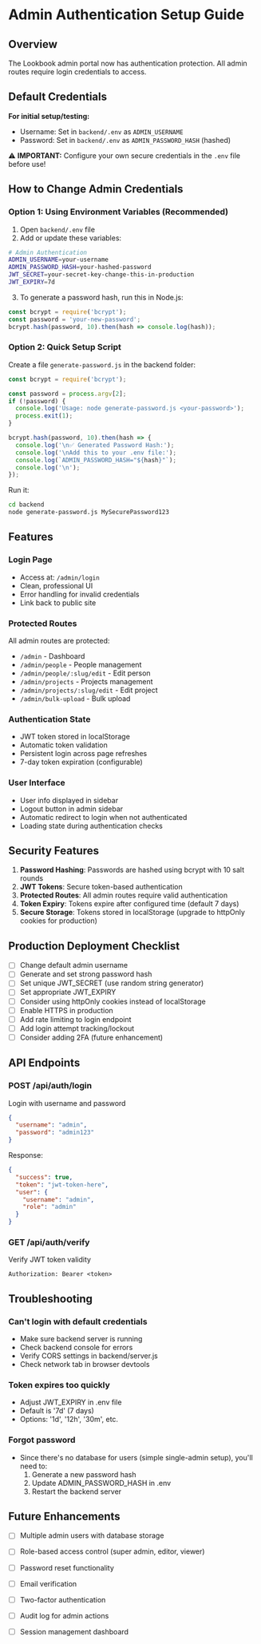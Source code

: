 # Admin Authentication Setup Guide

## Overview
The Lookbook admin portal now has authentication protection. All admin routes require login credentials to access.

## Default Credentials

**For initial setup/testing:**
- Username: Set in `backend/.env` as `ADMIN_USERNAME`
- Password: Set in `backend/.env` as `ADMIN_PASSWORD_HASH` (hashed)

⚠️ **IMPORTANT:** Configure your own secure credentials in the `.env` file before use!

## How to Change Admin Credentials

### Option 1: Using Environment Variables (Recommended)

1. Open `backend/.env` file
2. Add or update these variables:

```bash
# Admin Authentication
ADMIN_USERNAME=your-username
ADMIN_PASSWORD_HASH=your-hashed-password
JWT_SECRET=your-secret-key-change-this-in-production
JWT_EXPIRY=7d
```

3. To generate a password hash, run this in Node.js:

```javascript
const bcrypt = require('bcrypt');
const password = 'your-new-password';
bcrypt.hash(password, 10).then(hash => console.log(hash));
```

### Option 2: Quick Setup Script

Create a file `generate-password.js` in the backend folder:

```javascript
const bcrypt = require('bcrypt');

const password = process.argv[2];
if (!password) {
  console.log('Usage: node generate-password.js <your-password>');
  process.exit(1);
}

bcrypt.hash(password, 10).then(hash => {
  console.log('\n✅ Generated Password Hash:');
  console.log('\nAdd this to your .env file:');
  console.log(`ADMIN_PASSWORD_HASH="${hash}"`);
  console.log('\n');
});
```

Run it:
```bash
cd backend
node generate-password.js MySecurePassword123
```

## Features

### Login Page
- Access at: `/admin/login`
- Clean, professional UI
- Error handling for invalid credentials
- Link back to public site

### Protected Routes
All admin routes are protected:
- `/admin` - Dashboard
- `/admin/people` - People management
- `/admin/people/:slug/edit` - Edit person
- `/admin/projects` - Projects management
- `/admin/projects/:slug/edit` - Edit project
- `/admin/bulk-upload` - Bulk upload

### Authentication State
- JWT token stored in localStorage
- Automatic token validation
- Persistent login across page refreshes
- 7-day token expiration (configurable)

### User Interface
- User info displayed in sidebar
- Logout button in admin sidebar
- Automatic redirect to login when not authenticated
- Loading state during authentication checks

## Security Features

1. **Password Hashing**: Passwords are hashed using bcrypt with 10 salt rounds
2. **JWT Tokens**: Secure token-based authentication
3. **Protected Routes**: All admin routes require valid authentication
4. **Token Expiry**: Tokens expire after configured time (default 7 days)
5. **Secure Storage**: Tokens stored in localStorage (upgrade to httpOnly cookies for production)

## Production Deployment Checklist

- [ ] Change default admin username
- [ ] Generate and set strong password hash
- [ ] Set unique JWT_SECRET (use random string generator)
- [ ] Set appropriate JWT_EXPIRY
- [ ] Consider using httpOnly cookies instead of localStorage
- [ ] Enable HTTPS in production
- [ ] Add rate limiting to login endpoint
- [ ] Add login attempt tracking/lockout
- [ ] Consider adding 2FA (future enhancement)

## API Endpoints

### POST /api/auth/login
Login with username and password
```json
{
  "username": "admin",
  "password": "admin123"
}
```

Response:
```json
{
  "success": true,
  "token": "jwt-token-here",
  "user": {
    "username": "admin",
    "role": "admin"
  }
}
```

### GET /api/auth/verify
Verify JWT token validity
```
Authorization: Bearer <token>
```

## Troubleshooting

### Can't login with default credentials
- Make sure backend server is running
- Check backend console for errors
- Verify CORS settings in backend/server.js
- Check network tab in browser devtools

### Token expires too quickly
- Adjust JWT_EXPIRY in .env file
- Default is '7d' (7 days)
- Options: '1d', '12h', '30m', etc.

### Forgot password
- Since there's no database for users (simple single-admin setup), you'll need to:
  1. Generate a new password hash
  2. Update ADMIN_PASSWORD_HASH in .env
  3. Restart the backend server

## Future Enhancements

- [ ] Multiple admin users with database storage
- [ ] Role-based access control (super admin, editor, viewer)
- [ ] Password reset functionality
- [ ] Email verification
- [ ] Two-factor authentication
- [ ] Audit log for admin actions
- [ ] Session management dashboard

